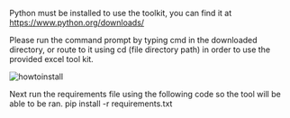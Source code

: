 Python must be installed to use the toolkit, you can find it at https://www.python.org/downloads/

Please run the command prompt by typing cmd in the downloaded directory, or route to it using cd (file directory path) in order to use the provided excel tool kit.

![howtoinstall](https://i.ibb.co/My1Pth2S/cmd.png)

Next run the requirements file using the following code so the tool will be able to be ran. 
pip install -r requirements.txt


